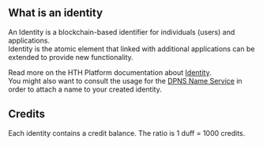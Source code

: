 ## What is an identity 

An Identity is a blockchain-based identifier for individuals (users) and applications.  
Identity is the atomic element that linked with additional applications can be extended to provide new functionality.

Read more on the HTH Platform documentation about [Identity](https://hthplatform.readme.io/docs/explanation-identity).     
You might also want to consult the usage for the [DPNS Name Service](../names/about-dpns.md) in order to attach a name to your created identity.

## Credits

Each identity contains a credit balance. The ratio is 1 duff = 1000 credits.

